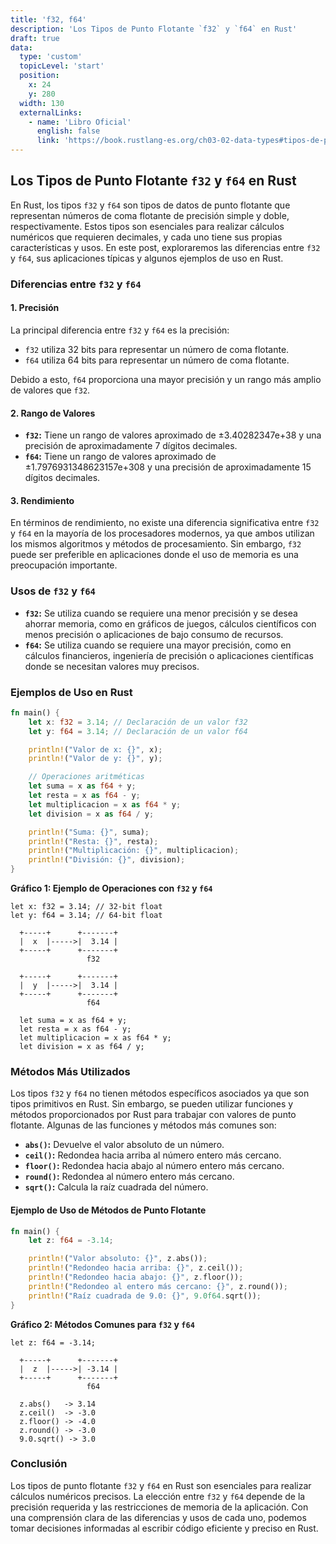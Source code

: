 ```yaml
---
title: 'f32, f64'
description: 'Los Tipos de Punto Flotante `f32` y `f64` en Rust'
draft: true
data:
  type: 'custom'
  topicLevel: 'start'
  position:
    x: 24
    y: 280
  width: 130
  externalLinks:
    - name: 'Libro Oficial'
      english: false
      link: 'https://book.rustlang-es.org/ch03-02-data-types#tipos-de-punto-flotante'
---
```

## Los Tipos de Punto Flotante `f32` y `f64` en Rust

En Rust, los tipos `f32` y `f64` son tipos de datos de punto flotante que representan números de coma flotante de precisión simple y doble, respectivamente. Estos tipos son esenciales para realizar cálculos numéricos que requieren decimales, y cada uno tiene sus propias características y usos. En este post, exploraremos las diferencias entre `f32` y `f64`, sus aplicaciones típicas y algunos ejemplos de uso en Rust.

### Diferencias entre `f32` y `f64`

#### 1. Precisión

La principal diferencia entre `f32` y `f64` es la precisión:
- `f32` utiliza 32 bits para representar un número de coma flotante.
- `f64` utiliza 64 bits para representar un número de coma flotante.

Debido a esto, `f64` proporciona una mayor precisión y un rango más amplio de valores que `f32`.

#### 2. Rango de Valores

- **`f32`:** Tiene un rango de valores aproximado de ±3.40282347e+38 y una precisión de aproximadamente 7 dígitos decimales.
- **`f64`:** Tiene un rango de valores aproximado de ±1.7976931348623157e+308 y una precisión de aproximadamente 15 dígitos decimales.

#### 3. Rendimiento

En términos de rendimiento, no existe una diferencia significativa entre `f32` y `f64` en la mayoría de los procesadores modernos, ya que ambos utilizan los mismos algoritmos y métodos de procesamiento. Sin embargo, `f32` puede ser preferible en aplicaciones donde el uso de memoria es una preocupación importante.

### Usos de `f32` y `f64`

- **`f32`:** Se utiliza cuando se requiere una menor precisión y se desea ahorrar memoria, como en gráficos de juegos, cálculos científicos con menos precisión o aplicaciones de bajo consumo de recursos.
- **`f64`:** Se utiliza cuando se requiere una mayor precisión, como en cálculos financieros, ingeniería de precisión o aplicaciones científicas donde se necesitan valores muy precisos.

### Ejemplos de Uso en Rust

```rust
fn main() {
    let x: f32 = 3.14; // Declaración de un valor f32
    let y: f64 = 3.14; // Declaración de un valor f64

    println!("Valor de x: {}", x);
    println!("Valor de y: {}", y);

    // Operaciones aritméticas
    let suma = x as f64 + y;
    let resta = x as f64 - y;
    let multiplicacion = x as f64 * y;
    let division = x as f64 / y;

    println!("Suma: {}", suma);
    println!("Resta: {}", resta);
    println!("Multiplicación: {}", multiplicacion);
    println!("División: {}", division);
}
```

**Gráfico 1: Ejemplo de Operaciones con `f32` y `f64`**

```plaintext
let x: f32 = 3.14; // 32-bit float
let y: f64 = 3.14; // 64-bit float

  +-----+      +-------+
  |  x  |----->|  3.14 |
  +-----+      +-------+
                 f32

  +-----+      +-------+
  |  y  |----->|  3.14 |
  +-----+      +-------+
                 f64

  let suma = x as f64 + y;
  let resta = x as f64 - y;
  let multiplicacion = x as f64 * y;
  let division = x as f64 / y;
```

### Métodos Más Utilizados

Los tipos `f32` y `f64` no tienen métodos específicos asociados ya que son tipos primitivos en Rust. Sin embargo, se pueden utilizar funciones y métodos proporcionados por Rust para trabajar con valores de punto flotante. Algunas de las funciones y métodos más comunes son:

- **`abs()`:** Devuelve el valor absoluto de un número.
- **`ceil()`:** Redondea hacia arriba al número entero más cercano.
- **`floor()`:** Redondea hacia abajo al número entero más cercano.
- **`round()`:** Redondea al número entero más cercano.
- **`sqrt()`:** Calcula la raíz cuadrada del número.

#### Ejemplo de Uso de Métodos de Punto Flotante

```rust
fn main() {
    let z: f64 = -3.14;

    println!("Valor absoluto: {}", z.abs());
    println!("Redondeo hacia arriba: {}", z.ceil());
    println!("Redondeo hacia abajo: {}", z.floor());
    println!("Redondeo al entero más cercano: {}", z.round());
    println!("Raíz cuadrada de 9.0: {}", 9.0f64.sqrt());
}
```

**Gráfico 2: Métodos Comunes para `f32` y `f64`**

```plaintext
let z: f64 = -3.14;

  +-----+      +-------+
  |  z  |----->| -3.14 |
  +-----+      +-------+
                 f64

  z.abs()   -> 3.14
  z.ceil()  -> -3.0
  z.floor() -> -4.0
  z.round() -> -3.0
  9.0.sqrt() -> 3.0
```

### Conclusión

Los tipos de punto flotante `f32` y `f64` en Rust son esenciales para realizar cálculos numéricos precisos. La elección entre `f32` y `f64` depende de la precisión requerida y las restricciones de memoria de la aplicación. Con una comprensión clara de las diferencias y usos de cada uno, podemos tomar decisiones informadas al escribir código eficiente y preciso en Rust.

